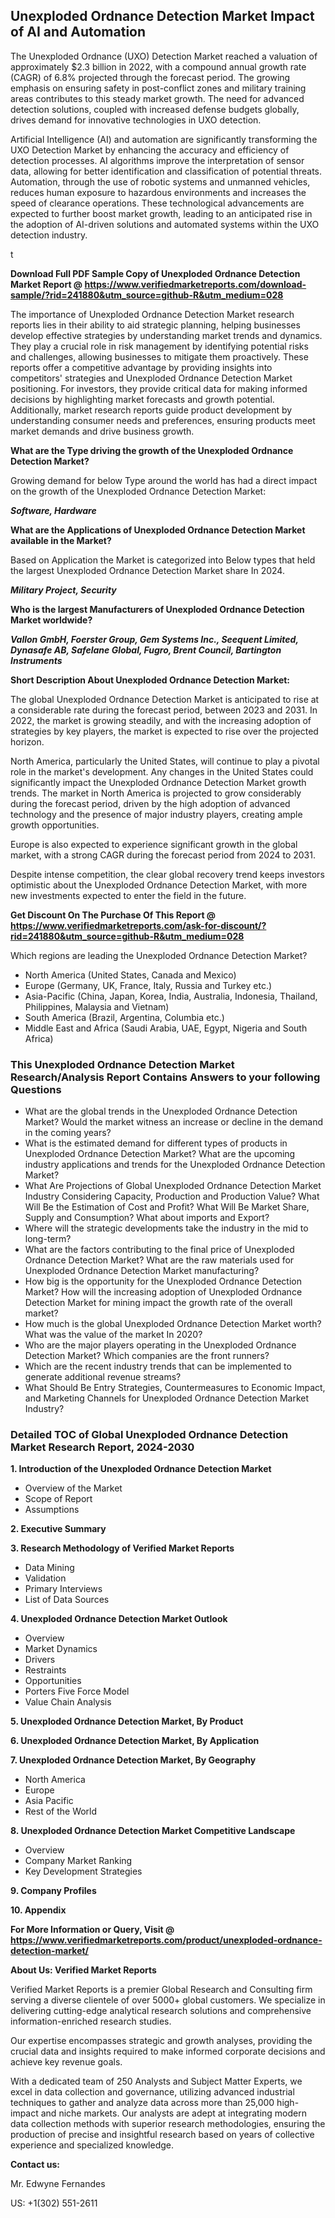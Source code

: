 <h2>Unexploded Ordnance Detection Market Impact of AI and Automation</h2><p>The Unexploded Ordnance (UXO) Detection Market reached a valuation of approximately $2.3 billion in 2022, with a compound annual growth rate (CAGR) of 6.8% projected through the forecast period. The growing emphasis on ensuring safety in post-conflict zones and military training areas contributes to this steady market growth. The need for advanced detection solutions, coupled with increased defense budgets globally, drives demand for innovative technologies in UXO detection.</p><p>Artificial Intelligence (AI) and automation are significantly transforming the UXO Detection Market by enhancing the accuracy and efficiency of detection processes. AI algorithms improve the interpretation of sensor data, allowing for better identification and classification of potential threats. Automation, through the use of robotic systems and unmanned vehicles, reduces human exposure to hazardous environments and increases the speed of clearance operations. These technological advancements are expected to further boost market growth, leading to an anticipated rise in the adoption of AI-driven solutions and automated systems within the UXO detection industry.</p>t</p><p id="" class=""><strong>Download Full PDF Sample Copy of Unexploded Ordnance Detection Market Report @ <a href="https://www.verifiedmarketreports.com/download-sample/?rid=241880&utm_source=github-R&utm_medium=028" target="_blank">https://www.verifiedmarketreports.com/download-sample/?rid=241880&utm_source=github-R&utm_medium=028</a></strong></p><p>The importance of&nbsp;Unexploded Ordnance Detection Market research reports lies in their ability to aid strategic planning, helping businesses develop effective strategies by understanding market trends and dynamics. They play a crucial role in risk management by identifying potential risks and challenges, allowing businesses to mitigate them proactively. These reports offer a competitive advantage by providing insights into competitors' strategies and Unexploded Ordnance Detection Market positioning. For investors, they provide critical data for making informed decisions by highlighting market forecasts and growth potential. Additionally, market research reports guide product development by understanding consumer needs and preferences, ensuring products meet market demands and drive business growth.</p><p><strong>What are the&nbsp;Type driving the growth of the Unexploded Ordnance Detection Market?</strong></p><p id="" class="">Growing demand for below Type around the world has had a direct impact on the growth of the Unexploded Ordnance Detection Market:</p><em><strong>Software, Hardware</strong></em></p><strong>What are the&nbsp;Applications&nbsp;of Unexploded Ordnance Detection Market available in the Market?</strong></p><p id="" class="">Based on Application the Market is categorized into Below types that held the largest Unexploded Ordnance Detection Market share In 2024.</p><em><strong>Military Project, Security</strong></em></p><strong>Who is the largest Manufacturers of Unexploded Ordnance Detection Market worldwide?</strong></p><p><em><strong>Vallon GmbH, Foerster Group, Gem Systems Inc., Seequent Limited, Dynasafe AB, Safelane Global, Fugro, Brent Council, Bartington Instruments</strong></em></p><p id="" class=""><strong>Short Description About Unexploded Ordnance Detection Market:</strong></p><p>The global Unexploded Ordnance Detection Market is anticipated to rise at a considerable rate during the forecast period, between 2023 and 2031. In 2022, the market is growing steadily, and with the increasing adoption of strategies by key players, the market is expected to rise over the projected horizon.</p><p>North America, particularly the United States, will continue to play a pivotal role in the market's development. Any changes in the United States could significantly impact the Unexploded Ordnance Detection Market growth trends. The market in North America is projected to grow considerably during the forecast period, driven by the high adoption of advanced technology and the presence of major industry players, creating ample growth opportunities.</p><p>Europe is also expected to experience significant growth in the global market, with a strong CAGR during the forecast period from 2024 to 2031.</p><p>Despite intense competition, the clear global recovery trend keeps investors optimistic about the Unexploded Ordnance Detection Market, with more new investments expected to enter the field in the future.</p><p id="" class=""><strong>Get Discount On The Purchase Of This Report @ <a href="https://www.verifiedmarketreports.com/ask-for-discount/?rid=241880&utm_source=github-R&utm_medium=028" target="_blank">https://www.verifiedmarketreports.com/ask-for-discount/?rid=241880&utm_source=github-R&utm_medium=028</a></strong></p>Which regions are leading the Unexploded Ordnance Detection Market?</p><ul><li>North America (United States, Canada and Mexico)</li><li>Europe (Germany, UK, France, Italy, Russia and Turkey etc.)</li><li>Asia-Pacific (China, Japan, Korea, India, Australia, Indonesia, Thailand, Philippines, Malaysia and Vietnam)</li><li>South America (Brazil, Argentina, Columbia etc.)</li><li>Middle East and Africa (Saudi Arabia, UAE, Egypt, Nigeria and South Africa)</li></ul><h3 id="" class="">This Unexploded Ordnance Detection Market Research/Analysis Report Contains Answers to your following Questions</h3><ul><li>What are the global trends in the Unexploded Ordnance Detection Market? Would the market witness an increase or decline in the demand in the coming years?</li><li>What is the estimated demand for different types of products in Unexploded Ordnance Detection Market? What are the upcoming industry applications and trends for the Unexploded Ordnance Detection Market?</li><li>What Are Projections of Global Unexploded Ordnance Detection Market Industry Considering Capacity, Production and Production Value? What Will Be the Estimation of Cost and Profit? What Will Be Market Share, Supply and Consumption? What about imports and Export?</li><li>Where will the strategic developments take the industry in the mid to long-term?</li><li>What are the factors contributing to the final price of Unexploded Ordnance Detection Market? What are the raw materials used for Unexploded Ordnance Detection Market manufacturing?</li><li>How big is the opportunity for the Unexploded Ordnance Detection Market? How will the increasing adoption of Unexploded Ordnance Detection Market for mining impact the growth rate of the overall market?</li><li>How much is the global Unexploded Ordnance Detection Market worth? What was the value of the market In 2020?</li><li>Who are the major players operating in the Unexploded Ordnance Detection Market? Which companies are the front runners?</li><li>Which are the recent industry trends that can be implemented to generate additional revenue streams?</li><li>What Should Be Entry Strategies, Countermeasures to Economic Impact, and Marketing Channels for Unexploded Ordnance Detection Market Industry?</li></ul><h3 id="" class="">Detailed TOC of Global Unexploded Ordnance Detection Market Research Report, 2024-2030</h3><p id="" class=""><strong>1. Introduction of the Unexploded Ordnance Detection Market</strong></p><ul><li>Overview of the Market</li><li>Scope of Report</li><li>Assumptions</li></ul><p id="" class=""><strong>2. Executive Summary</strong></p><p id="" class=""><strong>3. Research Methodology of Verified Market Reports</strong></p><ul><li>Data Mining</li><li>Validation</li><li>Primary Interviews</li><li>List of Data Sources</li></ul><p id="" class=""><strong>4. Unexploded Ordnance Detection Market Outlook</strong></p><ul><li>Overview</li><li>Market Dynamics</li><li>Drivers</li><li>Restraints</li><li>Opportunities</li><li>Porters Five Force Model</li><li>Value Chain Analysis</li></ul><p id="" class=""><strong>5. Unexploded Ordnance Detection Market, By Product</strong></p><p id="" class=""><strong>6. Unexploded Ordnance Detection Market, By Application</strong></p><p id="" class=""><strong>7. Unexploded Ordnance Detection Market, By Geography</strong></p><ul><li>North America</li><li>Europe</li><li>Asia Pacific</li><li>Rest of the World</li></ul><p id="" class=""><strong>8. Unexploded Ordnance Detection Market Competitive Landscape</strong></p><ul><li>Overview</li><li>Company Market Ranking</li><li>Key Development Strategies</li></ul><p id="" class=""><strong>9. Company Profiles</strong></p><p id="" class=""><strong>10. Appendix</strong></p><p id="" class=""><strong>For More Information or Query, Visit @ <a href="https://www.verifiedmarketreports.com/product/unexploded-ordnance-detection-market/" target="_blank">https://www.verifiedmarketreports.com/product/unexploded-ordnance-detection-market/</a></strong></p><p id="" class=""><strong>About Us: Verified Market Reports</strong></p><p id="" class="">Verified Market Reports is a premier Global Research and Consulting firm serving a diverse clientele of over 5000+ global customers. We specialize in delivering cutting-edge analytical research solutions and comprehensive information-enriched research studies.</p><p id="" class="">Our expertise encompasses strategic and growth analyses, providing the crucial data and insights required to make informed corporate decisions and achieve key revenue goals.</p><p id="" class="">With a dedicated team of 250 Analysts and Subject Matter Experts, we excel in data collection and governance, utilizing advanced industrial techniques to gather and analyze data across more than 25,000 high-impact and niche markets. Our analysts are adept at integrating modern data collection methods with superior research methodologies, ensuring the production of precise and insightful research based on years of collective experience and specialized knowledge.</p><p id="" class=""><strong>Contact us:</strong></p><p id="" class="">Mr. Edwyne Fernandes</p><p id="" class="">US: +1(302) 551-2611</p>